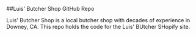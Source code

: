 ##Luis' Butcher Shop GitHub Repo

Luis' Butcher Shop is a local butcher shop with decades of experience in Downey, CA.
This repo holds the code for the Luis' BUtcher SHopify site.